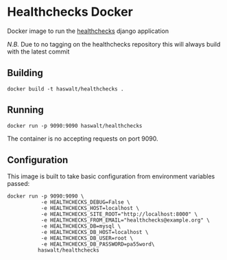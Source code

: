 Healthchecks Docker
===================

Docker image to run the [healthchecks](https://github.com/healthchecks/healthchecks) django application

*N.B.* Due to no tagging on the healthchecks repository this will always build with the latest commit

## Building

```
docker build -t haswalt/healthchecks .
```

## Running

```
docker run -p 9090:9090 haswalt/healthchecks
```

The container is no accepting requests on port 9090.

## Configuration

This image is built to take basic configuration from environment variables passed:

```
docker run -p 9090:9090 \
           -e HEALTHCHECKS_DEBUG=False \
           -e HEALTHCHECKS_HOST=localhost \
           -e HEALTHCHECKS_SITE_ROOT="http://localhost:8000" \
           -e HEALTHCHECKS_FROM_EMAIL="healthchecks@example.org" \
           -e HEALTHCHECKS_DB=mysql \
           -e HEALTHCHECKS_DB_HOST=localhost \
           -e HEALTHCHECKS_DB_USER=root \
           -e HEALTHCHECKS_DB_PASSWORD=pa55word\
          haswalt/healthchecks
```
